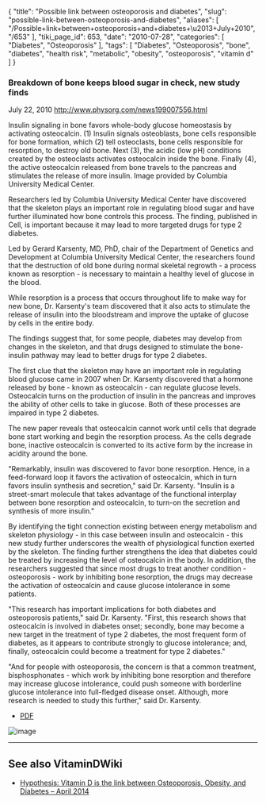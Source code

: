 {
    "title": "Possible link between osteoporosis and diabetes",
    "slug": "possible-link-between-osteoporosis-and-diabetes",
    "aliases": [
        "/Possible+link+between+osteoporosis+and+diabetes+\u2013+July+2010",
        "/653"
    ],
    "tiki_page_id": 653,
    "date": "2010-07-28",
    "categories": [
        "Diabetes",
        "Osteoporosis"
    ],
    "tags": [
        "Diabetes",
        "Osteoporosis",
        "bone",
        "diabetes",
        "health risk",
        "metabolic",
        "obesity",
        "osteoporosis",
        "vitamin d"
    ]
}


### Breakdown of bone keeps blood sugar in check, new study finds

July 22, 2010 http://www.physorg.com/news199007556.html 

Insulin signaling in bone favors whole-body glucose homeostasis by activating osteocalcin. (1) Insulin signals osteoblasts, bone cells responsible for bone formation, which (2) tell osteoclasts, bone cells responsible for resorption, to destroy old bone. Next (3), the acidic (low pH) conditions created by the osteoclasts activates osteocalcin inside the bone. Finally (4), the active osteocalcin released from bone travels to the pancreas and stimulates the release of more insulin. Image provided by Columbia University Medical Center.

Researchers led by Columbia University Medical Center have discovered that the skeleton plays an important role in regulating blood sugar and have further illuminated how bone controls this process. The finding, published in Cell, is important because it may lead to more targeted drugs for type 2 diabetes.

Led by Gerard Karsenty, MD, PhD, chair of the Department of Genetics and Development at Columbia University Medical Center, the researchers found that the destruction of old bone during normal skeletal regrowth - a process known as resorption - is necessary to maintain a healthy level of glucose in the blood.

While resorption is a process that occurs throughout life to make way for new bone, Dr. Karsenty's team discovered that it also acts to stimulate the release of insulin into the bloodstream and improve the uptake of glucose by cells in the entire body.

The findings suggest that, for some people, diabetes may develop from changes in the skeleton, and that drugs designed to stimulate the bone-insulin pathway may lead to better drugs for type 2 diabetes.

The first clue that the skeleton may have an important role in regulating blood glucose came in 2007 when Dr. Karsenty discovered that a hormone released by bone - known as osteocalcin - can regulate glucose levels. Osteocalcin turns on the production of insulin in the pancreas and improves the ability of other cells to take in glucose. Both of these processes are impaired in type 2 diabetes.

The new paper reveals that osteocalcin cannot work until cells that degrade bone start working and begin the resorption process. As the cells degrade bone, inactive osteocalcin is converted to its active form by the increase in acidity around the bone.

"Remarkably, insulin was discovered to favor bone resorption. Hence, in a feed-forward loop it favors the activation of osteocalcin, which in turn favors insulin synthesis and secretion," said Dr. Karsenty. "Insulin is a street-smart molecule that takes advantage of the functional interplay between bone resorption and osteocalcin, to turn-on the secretion and synthesis of more insulin."

By identifying the tight connection existing between energy metabolism and skeleton physiology - in this case between insulin and osteocalcin - this new study further underscores the wealth of physiological function exerted by the skeleton. The finding further strengthens the idea that diabetes could be treated by increasing the level of osteocalcin in the body. In addition, the researchers suggested that since most drugs to treat another condition - osteoporosis - work by inhibiting bone resorption, the drugs may decrease the activation of osteocalcin and cause glucose intolerance in some patients.

"This research has important implications for both diabetes and osteoporosis patients," said Dr. Karsenty. "First, this research shows that osteocalcin is involved in diabetes onset; secondly, bone may become a new target in the treatment of type 2 diabetes, the most frequent form of diabetes, as it appears to contribute strongly to glucose intolerance; and, finally, osteocalcin could become a treatment for type 2 diabetes."

"And for people with osteoporosis, the concern is that a common treatment, bisphosphonates - which work by inhibiting bone resorption and therefore may increase glucose intolerance, could push someone with borderline glucose intolerance into full-fledged disease onset. Although, more research is needed to study this further," said Dr. Karsenty.

* [PDF](http://download.cell.com/pdf/PIIS0092867410006215.pdf?intermediate=true)

<img src="https://d378j1rmrlek7x.cloudfront.net/attachments/gif/possible-link.gif" alt="image">

---

## See also VitaminDWiki

* [Hypothesis: Vitamin D is the link between Osteoporosis, Obesity, and Diabetes – April 2014](/posts/hypothesis-vitamin-d-is-the-link-between-osteoporosis-obesity-and-diabetes)